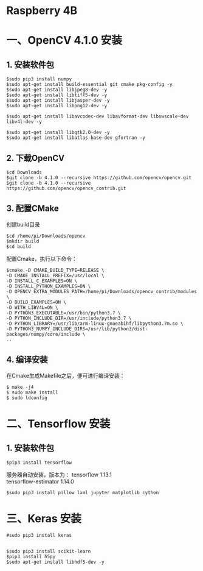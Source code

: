 # Raspberry 4B 

# 一、OpenCV 4.1.0 安装
## 1. 安装软件包
```
$sudo pip3 install numpy
$sudo apt-get install build-essential git cmake pkg-config -y
$sudo apt-get install libjpeg8-dev -y
$sudo apt-get install libtiff5-dev -y
$sudo apt-get install libjasper-dev -y
$sudo apt-get install libpng12-dev -y

$sudo apt-get install libavcodec-dev libavformat-dev libswscale-dev libv4l-dev -y

$sudo apt-get install libgtk2.0-dev -y
$sudo apt-get install libatlas-base-dev gfortran -y
```
## 2. 下载OpenCV
```
$cd Downloads
$git clone -b 4.1.0 --recursive https://github.com/opencv/opencv.git
$git clone -b 4.1.0 --recursive https://github.com/opencv/opencv_contrib.git
```
## 3. 配置CMake

创建build目录
```
$cd /home/pi/Downloads/opencv
$mkdir build
$cd build
```
配置Cmake，执行以下命令：
```
$cmake -D CMAKE_BUILD_TYPE=RELEASE \
-D CMAKE_INSTALL_PREFIX=/usr/local \
-D INSTALL_C_EXAMPLES=ON \
-D INSTALL_PYTHON_EXAMPLES=ON \
-D OPENCV_EXTRA_MODULES_PATH=/home/pi/Downloads/opencv_contrib/modules \
-D BUILD_EXAMPLES=ON \
-D WITH_LIBV4L=ON \
-D PYTHON3_EXECUTABLE=/usr/bin/python3.7 \
-D PYTHON_INCLUDE_DIR=/usr/include/python3.7 \
-D PYTHON_LIBRARY=/usr/lib/arm-linux-gnueabihf/libpython3.7m.so \
-D PYTHON3_NUMPY_INCLUDE_DIRS=/usr/lib/python3/dist-packages/numpy/core/include \
..
```
## 4. 编译安装
在Cmake生成Makefile之后，便可进行编译安装：
```
$ make -j4
$ sudo make install
$ sudo ldconfig
```
# 二、Tensorflow  安装
## 1. 安装软件包
```
$pip3 install tensorflow
```
服务器自动安装，版本为：
tensorflow           1.13.1     
tensorflow-estimator 1.14.0 
```
$sudo pip3 install pillow lxml jupyter matplotlib cython
```

# 三、Keras  安装
```
#sudo pip3 install keras
```
```

$sudo pip3 install scikit-learn
$pip3 install h5py
$sudo apt-get install libhdf5-dev -y
```


